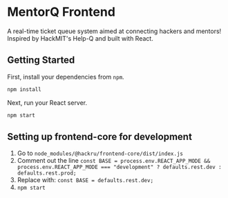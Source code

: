 # MentorQ Frontend

A real-time ticket queue system aimed at connecting hackers and mentors!
Inspired by HackMIT's Help-Q and built with React.

## Getting Started

First, install your dependencies from `npm`.

```javascript
npm install
```

Next, run your React server.

```javascript
npm start
```

## Setting up frontend-core for development
1. Go to ```node_modules/@hackru/frontend-core/dist/index.js``` 
2. Comment out the line ```const BASE = process.env.REACT_APP_MODE && process.env.REACT_APP_MODE === "development" ? defaults.rest.dev : defaults.rest.prod;``` 
3. Replace with: ```const BASE = defaults.rest.dev;```
4. ```npm start```
